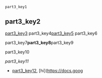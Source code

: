 ```ngMeta
part3_key1
```
## part3_key2
[part3_key3](https://docs.google.com/document/d/1ySkS9f4a8rJvJwq3UTeWBvJcl6RvsHE9cviE7tDFvJs/edit#heading=h.ky2r2dxvkfc7)
part3_key4[part3_key5](https://drive.google.com/drive/u/1/folders/0B7u9rsSBPlgETEhQOGpPTkpnZVk)
part3_key6

part3_key7**part3_key8**part3_key9

part3_key10

*part3_key11*

- [part3_key12](http://www.html-5-tutorial.com/image-element.htm), [hi](https://docs.goog
